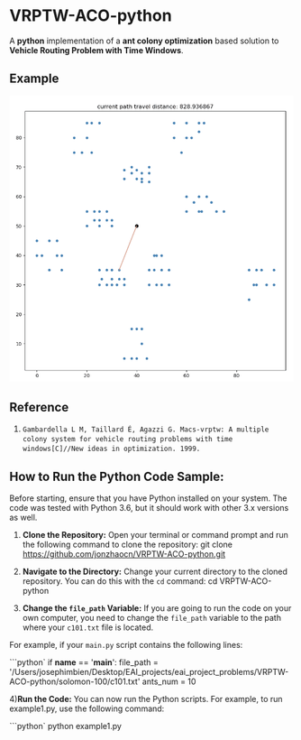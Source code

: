 # VRPTW-ACO-python
A **python** implementation of a **ant colony optimization** based solution to **Vehicle Routing Problem with Time Windows**.


## Example

<p align="center">
	<img src="/VRPTW-ACO-python/image/c101-example.gif">
</p>

## Reference
1. `Gambardella L M, Taillard É, Agazzi G. Macs-vrptw: A multiple colony system for vehicle routing problems with time windows[C]//New ideas in optimization. 1999.`

## How to Run the Python Code Sample:

Before starting, ensure that you have Python installed on your system. The code was tested with Python 3.6, but it should work with other 3.x versions as well.

1) **Clone the Repository:** Open your terminal or command prompt and run the following command to clone the repository:
git clone https://github.com/jonzhaocn/VRPTW-ACO-python.git


2) **Navigate to the Directory:** Change your current directory to the cloned repository. You can do this with the `cd` command:
cd VRPTW-ACO-python

3) **Change the `file_path` Variable:** If you are going to run the code on your own computer, you need to change the `file_path` variable to the path where your `c101.txt` file is located. 

For example, if your `main.py` script contains the following lines:

```python`
if __name__ == '__main__':
    file_path = '/Users/josephimbien/Desktop/EAI_projects/eai_project_problems/VRPTW-ACO-python/solomon-100/c101.txt'
    ants_num = 10

4)**Run the Code:** You can now run the Python scripts. For example, to run example1.py, use the following command:

```python`
python example1.py
